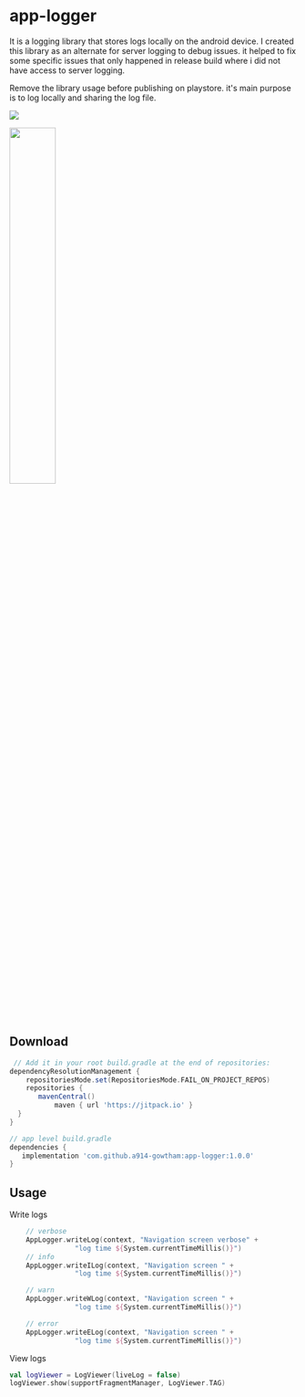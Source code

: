 # app-logger

It is a logging library that stores logs locally on the android device. I created this library as an alternate for server logging to debug issues. it helped to fix some specific issues that only happened in release build where i did not have access to server logging.

Remove the library usage before publishing on playstore. it's main purpose is to log locally and sharing the log file. 

[![](https://jitpack.io/v/a914-gowtham/app-logger.svg)](https://jitpack.io/#a914-gowtham/app-logger)

<img src="https://github.com/a914-gowtham/app-logger/blob/master/demo.gif" width="40%" height="40%"/>

Download
--------

```gradle
 // Add it in your root build.gradle at the end of repositories:
dependencyResolutionManagement {
	repositoriesMode.set(RepositoriesMode.FAIL_ON_PROJECT_REPOS)
	repositories {
   	   mavenCentral()
           maven { url 'https://jitpack.io' }
  }
}

// app level build.gradle
dependencies {
   implementation 'com.github.a914-gowtham:app-logger:1.0.0'
}
```

## Usage 

Write logs
```kotlin
    // verbose
    AppLogger.writeLog(context, "Navigation screen verbose" +
                "log time ${System.currentTimeMillis()}")
    // info 
    AppLogger.writeILog(context, "Navigation screen " +
                "log time ${System.currentTimeMillis()}")

    // warn 
    AppLogger.writeWLog(context, "Navigation screen " +
                "log time ${System.currentTimeMillis()}")

    // error 
    AppLogger.writeELog(context, "Navigation screen " +
                "log time ${System.currentTimeMillis()}")
```



View logs
```kotlin
val logViewer = LogViewer(liveLog = false)
logViewer.show(supportFragmentManager, LogViewer.TAG)
```


